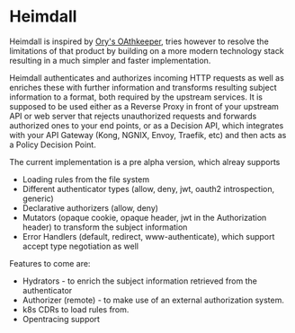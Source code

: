 # Heimdall

Heimdall is inspired by [Ory's OAthkeeper](https://www.ory.sh/docs/oathkeeper), tries however to resolve the limitations of that product by building on a more modern technology stack resulting in a much simpler and faster implementation.

Heimdall authenticates and authorizes incoming HTTP requests as well as enriches these with further information and transforms resulting subject information to a format, both required by the upstream services. It is supposed to be used either as a Reverse Proxy in front of your upstream API or web server that rejects unauthorized requests and forwards authorized ones to your end points, or as a Decision API, which integrates with your API Gateway (Kong, NGNIX, Envoy, Traefik, etc) and then acts as a Policy Decision Point.

The current implementation is a pre alpha version, which alreay supports

* Loading rules from the file system
* Different authenticator types (allow, deny, jwt, oauth2 introspection, generic)
* Declarative authorizers (allow, deny)
* Mutators (opaque cookie, opaque header, jwt in the Authorization header) to transform the subject information
* Error Handlers (default, redirect, www-authenticate), which support accept type negotiation as well

Features to come are:

* Hydrators - to enrich the subject information retrieved from the authenticator
* Authorizer (remote) - to make use of an external authorization system.
* k8s CDRs to load rules from.
* Opentracing support

